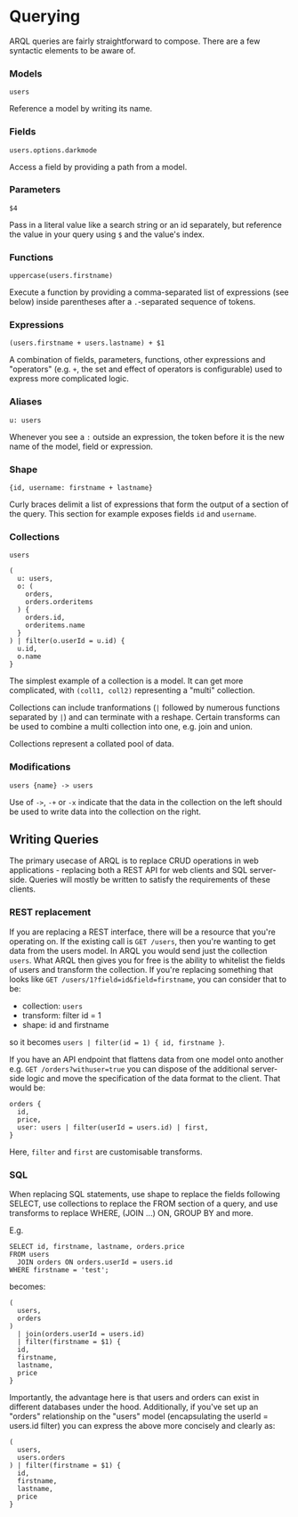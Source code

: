 # Querying

ARQL queries are fairly straightforward to compose. There are a few syntactic elements to be aware of.

### Models

`users`

Reference a model by writing its name.

### Fields

`users.options.darkmode`

Access a field by providing a path from a model.

### Parameters

`$4`

Pass in a literal value like a search string or an id separately, but reference the value in your query using `$` and the value's index.

### Functions

`uppercase(users.firstname)`

Execute a function by providing a comma-separated list of expressions (see below) inside parentheses after a `.`-separated sequence of tokens.

### Expressions

`(users.firstname + users.lastname) + $1`

A combination of fields, parameters, functions, other expressions and "operators" (e.g. `+`, the set and effect of operators is configurable) used to express more complicated logic.

### Aliases

`u: users`

Whenever you see a `:` outside an expression, the token before it is the new name of the model, field or expression.

### Shape

`{id, username: firstname + lastname}`

Curly braces delimit a list of expressions that form the output of a section of the query. This section for example exposes fields `id` and `username`.

### Collections

`users`

```
(
  u: users,
  o: (
    orders,
    orders.orderitems
  ) {
    orders.id,
    orderitems.name
  }
) | filter(o.userId = u.id) {
  u.id,
  o.name
}
```

The simplest example of a collection is a model. It can get more complicated, with `(coll1, coll2)` representing a "multi" collection.

Collections can include tranformations (`|` followed by numerous functions separated by `|`) and can terminate with a reshape. Certain transforms can be used to combine a multi collection into one, e.g. join and union.

Collections represent a collated pool of data.

### Modifications

`users {name} -> users`

Use of `->`, `-+` or `-x` indicate that the data in the collection on the left should be used to write data into the collection on the right.

## Writing Queries

The primary usecase of ARQL is to replace CRUD operations in web applications - replacing both a REST API for web clients and SQL server-side. Queries will mostly be written to satisfy the requirements of these clients.

### REST replacement

If you are replacing a REST interface, there will be a resource that you're operating on.
If the existing call is `GET /users`, then you're wanting to get data from the users model.
In ARQL you would send just the collection `users`.
What ARQL then gives you for free is the ability to whitelist the fields of users and transform the collection.
If you're replacing something that looks like `GET /users/1?field=id&field=firstname`, you can consider that to be:

- collection: `users`
- transform: filter id = 1
- shape: id and firstname

so it becomes `users | filter(id = 1) { id, firstname }`.

If you have an API endpoint that flattens data from one model onto another e.g. `GET /orders?withuser=true` you can dispose of the additional server-side logic and move the specification of the data format to the client.
That would be:

```
orders {
  id,
  price,
  user: users | filter(userId = users.id) | first,
}
```

Here, `filter` and `first` are customisable transforms.

### SQL

When replacing SQL statements, use shape to replace the fields following SELECT, use collections to replace the FROM section of a query, and use transforms to replace WHERE, (JOIN ...) ON, GROUP BY and more.

E.g.

```
SELECT id, firstname, lastname, orders.price
FROM users
  JOIN orders ON orders.userId = users.id
WHERE firstname = 'test';
```

becomes:

```
(
  users,
  orders
)
  | join(orders.userId = users.id)
  | filter(firstname = $1) {
  id,
  firstname,
  lastname,
  price
}
```

Importantly, the advantage here is that users and orders can exist in different databases under the hood. Additionally, if you've set up an "orders" relationship on the "users" model (encapsulating the userId = users.id filter) you can express the above more concisely and clearly as:

```
(
  users,
  users.orders
) | filter(firstname = $1) {
  id,
  firstname,
  lastname,
  price
}
```
